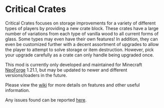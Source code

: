 Critical Crates
=======
Critical Crates focuses on storage improvements for a variety of different types of players by providing a new crate block. These crates have a large number of variations from each type of vanilla wood to all current forms of glass. Some types may even have their own features! In addition, they can even be customized further with a decent assortment of upgrades to allow the player to attempt to solve storage or item destruction. However, pick your upgrade carefully as a crate can only handle being upgraded once.

This mod is currently only developed and maintained for Minecraft [NeoForge](https://neoforged.net/) 1.21.1, but may be updated to newer and different versions/loaders in the future.

Please view the [wiki](https://github.com/CriticalPickle/critical-crates/wiki) for more details on features and other useful information.

Any issues found can be reported [here](https://github.com/CriticalPickle/critical-crates/issues).